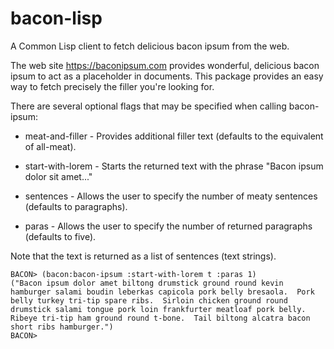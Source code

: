 # bacon-lisp
A Common Lisp client to fetch delicious bacon ipsum from the web.

The web site https://baconipsum.com provides wonderful, delicious
bacon ipsum to act as a placeholder in documents. This package
provides an easy way to fetch precisely the filler you're looking for.

There are several optional flags that may be specified when calling
bacon-ipsum:

* meat-and-filler - Provides additional filler text (defaults to the
  equivalent of all-meat).
  
* start-with-lorem - Starts the returned text with the phrase "Bacon
  ipsum dolor sit amet..."
  
* sentences - Allows the user to specify the number of meaty sentences
  (defaults to paragraphs).
  
* paras - Allows the user to specify the number of returned paragraphs
  (defaults to five).

Note that the text is returned as a list of sentences (text strings).
  
```
BACON> (bacon:bacon-ipsum :start-with-lorem t :paras 1)
("Bacon ipsum dolor amet biltong drumstick ground round kevin hamburger salami boudin leberkas capicola pork belly bresaola.  Pork belly turkey tri-tip spare ribs.  Sirloin chicken ground round drumstick salami tongue pork loin frankfurter meatloaf pork belly.  Ribeye tri-tip ham ground round t-bone.  Tail biltong alcatra bacon short ribs hamburger.")
BACON> 
```

